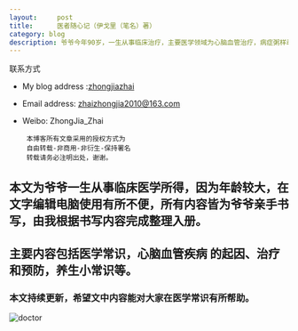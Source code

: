 ```yaml
---
layout:     post
title:      医者随心记（伊戈里（笔名）著）
category: blog
description: 爷爷今年90岁，一生从事临床治疗，主要医学领域为心脑血管治疗，病症粥样动脉硬化的命名者，曾多次到英国讲学，被授予教授称号。
---
```



   联系方式
* My blog address :[zhongjiazhai](http://zhongjiazhai.github.io)
* Email address: zhaizhongjia2010@163.com
* Weibo: ZhongJia_Zhai

       本博客所有文章采用的授权方式为 
       自由转载-非商用-非衍生-保持署名 
       转载请务必注明出处，谢谢。



## 本文为爷爷一生从事临床医学所得，因为年龄较大，在文字编辑电脑使用有所不便，所有内容皆为爷爷亲手书写，由我根据书写内容完成整理入册。

## 主要内容包括医学常识，心脑血管疾病 的起因、治疗和预防，养生小常识等。

### 本文持续更新，希望文中内容能对大家在医学常识有所帮助。

   <script type="text/javascript">var cnzz_protocol = (("https:" == document.location.protocol) ? " https://" : " http://");
   document.write(unescape("%3Cspan id='cnzz_stat_icon_1275018137'%3E%3C/span%3E%3Cscript 
   src='" + cnzz_protocol + "s19.cnzz.com/z_stat.php%3Fid%3D1275018137%26show%3Dpic' 
   type='text/javascript'%3E%3C/script%3E"));</script>
   
   ![doctor](/blog/doctor.png)
